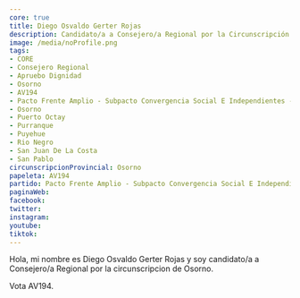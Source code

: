 ```yaml
---
core: true
title: Diego Osvaldo Gerter Rojas
description: Candidato/a a Consejero/a Regional por la Circunscripción de Osorno
image: /media/noProfile.png
tags:
- CORE
- Consejero Regional
- Apruebo Dignidad
- Osorno
- AV194
- Pacto Frente Amplio - Subpacto Convergencia Social E Independientes - Convergencia Social
- Osorno
- Puerto Octay
- Purranque
- Puyehue
- Rio Negro
- San Juan De La Costa
- San Pablo
circunscripcionProvincial: Osorno
papeleta: AV194
partido: Pacto Frente Amplio - Subpacto Convergencia Social E Independientes - Convergencia Social
paginaWeb:
facebook:
twitter:
instagram:
youtube:
tiktok:
---
```

Hola, mi nombre es Diego Osvaldo Gerter Rojas y soy candidato/a a Consejero/a Regional por la circunscripcion de Osorno.

Vota AV194.